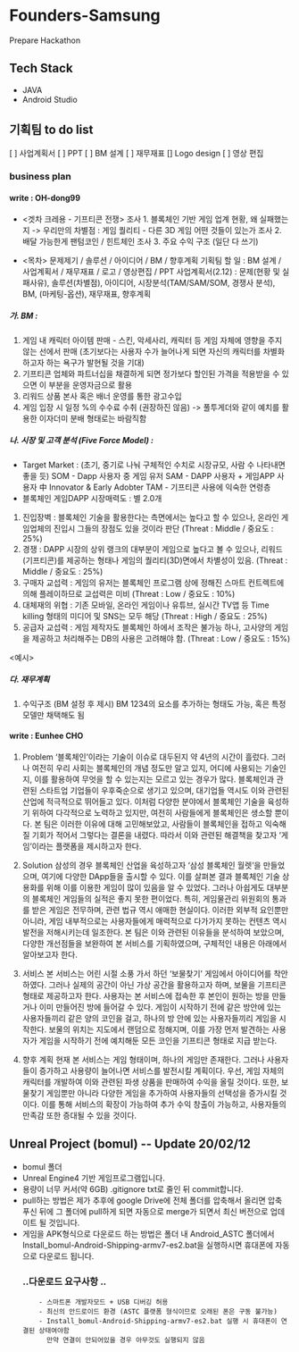 # Founders-Samsung
Prepare Hackathon

## Tech Stack
- JAVA
- Android Studio

## 기획팀 to do list
[ ] 사업계획서
[ ] PPT
[ ] BM 설계
[ ] 재무재표
[] Logo design
[ ] 영상 편집

### business plan
#### write : OH-dong99
- <겟차 크레용 - 기프티콘 전쟁>
조사 1. 블록체인 기반 게임 업계 현황, 왜 실패했는지 -> 우리만의 차별점
 : 게임 퀄리티 - 다른 3D 게임 어떤 것들이 있는가
조사 2. 배달 가능한게 팬텀코인 / 힌트체인
조사 3. 주요 수익 구조 (일단 다 쓰기)

- <목차> 문제제기 / 솔루션 / 아이디어 / BM / 향후계획 
기획팀 할 일 : BM 설계 / 사업계획서 / 재무재표 / 로고 / 영상편집 / PPT
사업계획서(2.12) : 문제(현황 및 실패사유), 솔루션(차별점), 아이디어, 시장분석(TAM/SAM/SOM, 경쟁사 분석), BM, (마케팅-옵션), 재무재표, 향후계획

##### 가. BM : 
1) 게임 내 캐릭터 아이템 판매 - 스킨, 악세사리, 캐릭터 등 게임 자체에 영향을 주지 않는 선에서 판매 (초기보다는 사용자 수가 늘어나게 되면 자신의 캐릭터를 차별화 하고자 하는 욕구가 발현될 것을 기대)
2) 기프티콘 업체와 파트너십을 채결하게 되면 정가보다 할인된 가격을 적용받을 수 있으면 이 부분을 운영자금으로 활용
3) 리워드 상품 본사 혹은 배너 운영를 통한 광고수입
4) 게임 입장 시 일정 %의 수수료 수취 (권장하진 않음) -> 풀투게더와 같이 예치를 활용한 이자더미 분배 형태로는 바람직함

##### 나. 시장 및 고객 분석 (Five Force Model) :
* Target Market : (초기, 중기로 나눠 구체적인 수치로 시장규모, 사람 수 나타내면 좋을 듯)
SOM - Dapp 사용자 중 게임 유저 
SAM - DAPP 사용자 + 게임APP 사용자 中 Innovator & Early Adobter 
TAM - 기프티콘 사용에 익숙한 연령층
* 블록체인 게임DAPP 시장매력도 : 별 2.0개
1) 진입장벽 : 블록체인 기술을 활용한다는 측면에서는 높다고 할 수 있으나, 온라인 게임업체의 진입시 그들의 장점도 있을 것이라 판단 (Threat : Middle / 중요도 : 25%)
2) 경쟁 : DAPP 시장의 상위 랭크의 대부분이 게임으로 높다고 볼 수 있으나, 리워드(기프티콘)를 제공하는 형태나 게임의 퀄리티(3D)면에서 차별성이 있음. (Threat : Middle / 중요도 : 25%)
3) 구매자 교섭력 : 게임의 유저는 블록체인 프로그램 상에 정해진 스마트 컨트렉트에 의해 플레이하므로 교섭력은 미비 (Threat : Low / 중요도 : 10%)
4) 대체재의 위협 : 기존 모바일, 온라인 게임이나 유튜브, 실시간 TV앱 등 Time killing 형태의 미디어 및 SNS는 모두 해당 (Threat : High / 중요도 : 25%)
5) 공급자 교섭력 : 게임 제작자도 블록체인 하에서 조작은 불가능 하나, 고사양의 게임을 제공하고 처리해주는 DB의 사용은 고려해야 함. (Threat : Low / 중요도 : 15%)

<예시>
##### 다. 재무계획
1. 수익구조 (BM 설정 후 제시)
BM 1234의 요소를 추가하는 형태도 가능, 혹은 특정 모델만 채택해도 됨

#### write : Eunhee CHO

1. Problem
‘블록체인’이라는 기술이 이슈로 대두된지 약 4년의 시간이 흘렀다. 그러나 여전히 우리 사회는 블록체인의 개념 정도만 알고 있지, 어디에 사용되는 기술인지, 이를 활용하여 무엇을 할 수 있는지는 모르고 있는 경우가 많다. 블록체인과 관련된 스타트업 기업들이 우후죽순으로 생기고 있으며, 대기업들 역시도 이와 관련된 산업에 적극적으로 뛰어들고 있다. 이처럼 다양한 분야에서 블록체인 기술을 육성하기 위하여 다각적으로 노력하고 있지만, 여전히 사람들에게 블록체인은 생소할 뿐이다. 본 팀은 이러한 이유에 대해 고민해보았고, 사람들이 블록체인을 접하고 익숙해질 기회가 적어서 그렇다는 결론을 내렸다. 따라서 이와 관련된 해결책을 찾고자 ‘게임’이라는 플랫폼을 제시하고자 한다. 

2. Solution
삼성의 경우 블록체인 산업을 육성하고자 ‘삼성 블록체인 월렛’을 만들었으며, 여기에 다양한 DApp들을 출시할 수 있다. 이를 살펴본 결과 블록체인 기술 상용화를 위해 이를 이용한 게임이 많이 있음을 알 수 있었다. 그러나 아쉽게도 대부분의 블록체인 게임들의 실적은 좋지 못한 편이었다. 특히, 게임물관리 위원회의 통과를 받은 게임은 전무하며, 관련 법규 역시 애매한 현실이다. 이러한 외부적 요인뿐만 아니라, 게임 내부적으로는 사용자들에게 매력적으로 다가가지 못하는 컨텐츠 역시 발전을 저해시키는데 일조한다. 본 팀은 이와 관련된 이유들을 분석하여 보았으며, 다양한 개선점들을 보완하여 본 서비스를 기획하였으며, 구체적인 내용은 아래에서 알아보고자 한다. 

3. 서비스
본 서비스는 어린 시절 소풍 가서 하던 ‘보물찾기’ 게임에서 아이디어를 착안하였다. 그러나 실제의 공간이 아닌 가상 공간을 활용하고자 하며, 보물을 기프티콘 형태로 제공하고자 한다. 사용자는 본 서비스에 접속한 후 본인이 원하는 방을 만들거나 이미 만들어진 방에 들어갈 수 있다. 게임이 시작하기 전에 같은 방안에 있는 사용자들끼리 같은 양의 코인을 걸고, 하나의 방 안에 있는 사용자들끼리 게임을 시작한다. 보물의 위치는 지도에서 랜덤으로 정해지며, 이를 가장 먼저 발견하는 사용자가 게임을 시작하기 전에 예치해둔 모든 코인을 기프티콘 형태로 지급 받는다. 

4. 향후 계획
현재 본 서비스는 게임 형태이며, 하나의 게임만 존재한다. 그러나 사용자들이 증가하고 사용량이 늘어나면 서비스를 발전시킬 계획이다. 우선, 게임 자체의 캐릭터를 개발하여 이와 관련된 파생 상품을 판매하여 수익을 올릴 것이다. 또한, 보물찾기 게임뿐만 아니라 다양한 게임을 추가하여 사용자들의 선택성을 증가시킬 것이다. 이를 통해 서비스의 확장이 가능하여 추가 수익 창출이 가능하고, 사용자들의 만족감 또한 증대될 수 있을 것이다. 

## Unreal Project (bomul) -- Update 20/02/12
- bomul 폴더
- Unreal Engine4 기반 게임프로그램입니다.  
- 용량이 너무 커서(약 6GB) .gitignore txt로 줄인 뒤 commit합니다. 
- pull하는 방법은 제가 추후에 google Drive에 전체 폴더를 압축해서 올리면 
    압축 푸신 뒤에 그 폴더에 pull하게 되면 자동으로 merge가 되면서 
    최신 버전으로 업데이트 될 것입니다. 
- 게임을 APK형식으로 다운로드 하는 방법은 폴더 내 Android_ASTC 폴더에서 
    Install_bomul-Android-Shipping-armv7-es2.bat을 실행하시면 휴대폰에 자동으로 다운로드 됩니다.
    ### ..다운로드 요구사항 ..
          - 스마트폰 개발자모드 + USB 디버깅 허용 
          - 최신의 안드로이드 환경 (ASTC 플랫폼 형식이므로 오래된 폰은 구동 불가능)
          - Install_bomul-Android-Shipping-armv7-es2.bat 실행 시 휴대폰이 연결된 상태여야함 
            만약 연결이 안되어있을 경우 아무것도 실행되지 않음 
